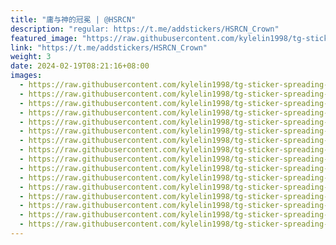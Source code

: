 ```yaml
---
title: "庸与神的冠冕 | @HSRCN"
description: "regular: https://t.me/addstickers/HSRCN_Crown"
featured_image: "https://raw.githubusercontent.com/kylelin1998/tg-sticker-spreading-worldwide-images/main/img/f2de27f5-7575-44d1-b4e1-dd230ddd8b5f.jpg"
link: "https://t.me/addstickers/HSRCN_Crown"
weight: 3
date: 2024-02-19T08:21:16+08:00
images:
  - https://raw.githubusercontent.com/kylelin1998/tg-sticker-spreading-worldwide-images/main/img/f2de27f5-7575-44d1-b4e1-dd230ddd8b5f.jpg
  - https://raw.githubusercontent.com/kylelin1998/tg-sticker-spreading-worldwide-images/main/img/2ff92155-67a0-454d-a109-324bb573aada.jpg
  - https://raw.githubusercontent.com/kylelin1998/tg-sticker-spreading-worldwide-images/main/img/b68260d5-bd29-4d6d-9a66-cbe7d51e8991.jpg
  - https://raw.githubusercontent.com/kylelin1998/tg-sticker-spreading-worldwide-images/main/img/9d9f7c01-354d-4322-a82a-19574b685f26.jpg
  - https://raw.githubusercontent.com/kylelin1998/tg-sticker-spreading-worldwide-images/main/img/c9e3a175-5536-4e35-9768-0dfd21542dff.jpg
  - https://raw.githubusercontent.com/kylelin1998/tg-sticker-spreading-worldwide-images/main/img/c12f7b7d-b2cf-4c30-99cd-c4ff5e5239b1.jpg
  - https://raw.githubusercontent.com/kylelin1998/tg-sticker-spreading-worldwide-images/main/img/a69f8df0-ff19-46a3-9e85-f6e7538e744c.jpg
  - https://raw.githubusercontent.com/kylelin1998/tg-sticker-spreading-worldwide-images/main/img/e7399905-4aa6-45e9-b501-126bf9223e2f.jpg
  - https://raw.githubusercontent.com/kylelin1998/tg-sticker-spreading-worldwide-images/main/img/58076dd3-b5fc-4624-a722-b6149c9fe90e.jpg
  - https://raw.githubusercontent.com/kylelin1998/tg-sticker-spreading-worldwide-images/main/img/e5c6cf52-5614-4762-a89f-afced80b7313.jpg
  - https://raw.githubusercontent.com/kylelin1998/tg-sticker-spreading-worldwide-images/main/img/1d9a96f3-64c3-4ea0-9c1a-8c390c804b46.jpg
  - https://raw.githubusercontent.com/kylelin1998/tg-sticker-spreading-worldwide-images/main/img/58560231-75a5-4f65-ac37-b0923236ddd4.jpg
  - https://raw.githubusercontent.com/kylelin1998/tg-sticker-spreading-worldwide-images/main/img/0ab6551e-7ce7-4c97-bca6-a5976f06288e.jpg
  - https://raw.githubusercontent.com/kylelin1998/tg-sticker-spreading-worldwide-images/main/img/50ab87f4-3553-48f0-9502-a8d38d90b1c3.jpg
  - https://raw.githubusercontent.com/kylelin1998/tg-sticker-spreading-worldwide-images/main/img/cca0aad8-7263-41f5-8e65-26a510509c85.jpg
  - https://raw.githubusercontent.com/kylelin1998/tg-sticker-spreading-worldwide-images/main/img/e2e8f7cf-1bec-4f9c-a7ed-87dd90dec8f2.jpg
---
```

